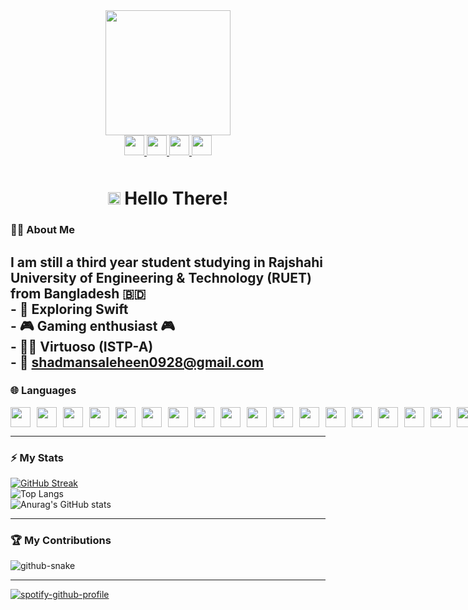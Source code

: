 <div id="header" align="center" >
  <img src="https://media.giphy.com/media/Wsju5zAb5kcOfxJV9i/giphy.gif" width="200" border-radius:"10"/>
  </div>

<div id="badges" align="center">
 
  
  <a href="https://www.linkedin.com/in/shadmansaleheen/">
<img height="32" width="32" src="https://cdn.simpleicons.org/linkedin/white" />
  </a>
  <a href="https://www.facebook.com/shadman.1028">
<img height="32" width="32" src="https://cdn.simpleicons.org/facebook/FFFAFA" />
  </a>
  <a href="mailto:shadmansaleheen0928@gmail.com">
    <img height="32" width="32" src="https://cdn.simpleicons.org/gmail/white" />
  </a>
  <a href="https://www.instagram.com/_shadman1028/">
   <img height="32" width="32" src="https://cdn.simpleicons.org/instagram/white" />
  </a>
  <br>
  <img src="https://komarev.com/ghpvc/?username=ShadmaN1028&style=for-the-badge&color=c94b42&abbreviated=true&base=175" alt="" style="margin-top:10px"/>
 
</div>

<h1 align="center">
 
  <img src="https://media.giphy.com/media/kReKcfrs1YoTmt2AQt/giphy.gif" width="20px"/>
   Hello There! 
</h1>

  ### 👨‍💻 About Me
 I am still a third year student studying in Rajshahi University of Engineering & Technology (RUET) from Bangladesh 🇧🇩 <br>  - 🔭 Exploring Swift<br>  - 🎮 Gaming enthusiast 🎮<br> - 💁‍♂️ Virtuoso (ISTP-A)<br>- 📧 shadmansaleheen0928@gmail.com
 ---
 ### 🌐 Languages
<div style="display:flex; flex-direction:row; gap:10px;">
<img height="32" width="32" src="https://cdn.simpleicons.org/swift/white" />
<img height="32" width="32" src="https://cdn.simpleicons.org/c/white" />
<img height="32" width="32" src="https://cdn.simpleicons.org/cplusplus/white" />
<img height="32" width="32" src="https://cdn.simpleicons.org/sharp/white" />
<img height="32" width="32" src="https://cdn.simpleicons.org/python/white" />
<img height="32" width="32" src="https://cdn.simpleicons.org/latex/white" />
<img height="32" width="32" src="https://cdn.simpleicons.org/flutter/white" /> 
<img height="32" width="32" src="https://cdn.simpleicons.org/react/white" />
<img height="32" width="32" src="https://cdn.simpleicons.org/nextdotjs/white" />
<img height="32" width="32" src="https://cdn.simpleicons.org/nodedotjs/white" />
<img height="32" width="32" src="https://cdn.simpleicons.org/javascript/white" />
<img height="32" width="32" src="https://cdn.simpleicons.org/typescript/white" />
<img height="32" width="32" src="https://cdn.simpleicons.org/shadcnui/white" />
<img height="32" width="32" src="https://cdn.simpleicons.org/tailwindcss/white" />
<img height="32" width="32" src="https://cdn.simpleicons.org/css3/white" />
<img height="32" width="32" src="https://cdn.simpleicons.org/html5/white" />
<img height="32" width="32" src="https://cdn.simpleicons.org/php/white" /> 
<img height="32" width="32" src="https://cdn.simpleicons.org/bun/white" />
<img height="32" width="32" src="https://cdn.simpleicons.org/mysql/white" />
<img height="32" width="32" src="https://cdn.simpleicons.org/unity/white" />
<img height="32" width="32" src="https://cdn.simpleicons.org/figma/white" />
<img height="32" width="32" src="https://cdn.simpleicons.org/canva/white" />
 
 </div>

 ---
 ### ⚡ My Stats
[![GitHub Streak](https://streak-stats.demolab.com/?user=ShadmaN1028&theme=dark)](https://git.io/streak-stats)<br>
![Top Langs](https://github-readme-stats-r1ht.vercel.app/api/top-langs/?username=ShadmaN1028&layout=compact&theme=vision-friendly-dark&hide_border=true&card_width=450&border_radius=10)<br>
![Anurag's GitHub stats](https://github-readme-stats-r1ht.vercel.app/api?username=ShadmaN1028&bg_color=000000&title_color=FF5900&text_color=FFFFFF&hide_border=true&border_radius=10)

---
### 🏆 My Contributions

<picture>
  <source media="(prefers-color-scheme: dark)" srcset="https://raw.githubusercontent.com/ShadmaN1028/ShadmaN1028/output/github-snake-dark.svg" />
  <source media="(prefers-color-scheme: light)" srcset="https://raw.githubusercontent.com/ShadmaN1028/ShadmaN1028/output/github-snake.svg" />
  <img alt="github-snake" src="https://raw.githubusercontent.com/tobiasmeyhoefer/tobiasmeyhoefer/output/github-snake.svg" />
</picture>


---


[![spotify-github-profile](https://spotify-github-profile.kittinanx.com/api/view?uid=u6idas4q189gnq6zx8zajg0ak&cover_image=true&theme=novatorem&show_offline=true&background_color=121212&interchange=false&bar_color=53b14f&bar_color_cover=true)](https://github.com/kittinan/spotify-github-profile)

